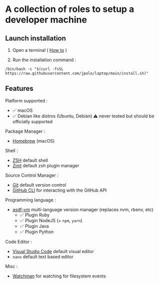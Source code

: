# A collection of roles to setup a developer machine

## Launch installation

1. Open a terminal ( [How to](https://www.wikihow.com/Open-a-Terminal-Window-in-Mac) )

2. Run the installation command :

```shell
/bin/bash -c "$(curl -fsSL https://raw.githubusercontent.com/jpolo/laptop/main/install.sh)"
```

## Features

Platform supported :

- ✅ macOS
- ✅ Debian like distros (Ubuntu, Debian) ⚠️ never tested but should be officially supported

Package Manager :

- [Homebrew] (macOS)

Shell :

- [ZSH] default shell
- [Zinit] default zsh plugin manager

Source Control Manager :

- [Git] default version control
- [GitHub CLI] for interacting with the GitHub API

Programming language :

- [asdf-vm] multi-language version manager (replaces nvm, rbenv, etc)
  - ✅ Plugin Ruby
  - ✅ Plugin NodeJS (+ `npm`, `yarn`)
  - ✅ Plugin Java
  - ✅ Plugin Python

Code Editor :

- [Visual Studio Code] default visual editor
- `nano` default text based editor

Misc :

- [Watchman] for watching for filesystem events

[Git]: https://git-scm.com/
[GitHub CLI]: https://cli.github.com/
[Homebrew]: http://brew.sh/
[asdf-vm]: https://github.com/asdf-vm/asdf
[Watchman]: https://facebook.github.io/watchman/
[Visual Studio Code]: https://code.visualstudio.com/
[Zinit]: https://github.com/zdharma-continuum/zinit
[ZSH]: http://www.zsh.org/
